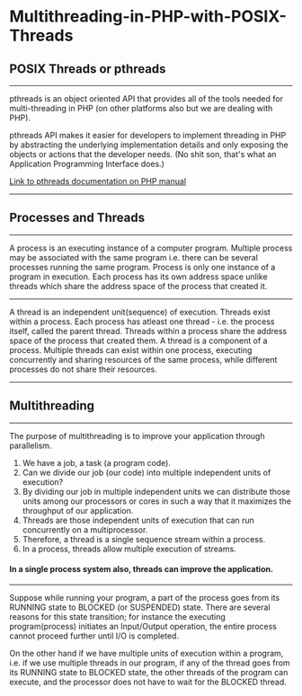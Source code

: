 # Multithreading-in-PHP-with-POSIX-Threads

## POSIX Threads or pthreads 
____
pthreads is an object oriented API that provides all of the tools needed for multi-threading in PHP (on other platforms also but we are dealing with PHP). 

pthreads API makes it easier for developers to implement threading in PHP by abstracting the underlying implementation details and only exposing the objects or actions that the developer needs. (No shit son, that's what an Application Programming Interface does.)

[Link to pthreads documentation on PHP manual](https://secure.php.net/manual/en/book.pthreads.php)
___

## Processes and Threads
____
A process is an executing instance of a computer program. Multiple process may be associated with the same program i.e. there can be several processes running the same program. Process is only one instance of a program in execution. Each process has its own address space unlike threads which share the address space of the process that created it.
___
A thread is an independent unit(sequence) of execution. Threads exist within a process. Each process has atleast one thread - i.e. the process itself, called the parent thread. Threads within a process share the address space of the process that created them. 
A thread is a component of a process. 
Multiple threads can exist within one process, executing concurrently and sharing resources of the same process, while different processes do not share their resources.
___
## Multithreading
____
The purpose of multithreading is to improve your application through parallelism.

1. We have a job, a task (a program code).
2. Can we divide our job (our code) into multiple independent units of execution?
3. By dividing our job in multiple independent units we can distribute those units among our processors or cores in such a way that it maximizes the throughput of our application.
4. Threads are those independent units of execution that can run concurrently on a multiprocessor.
5. Therefore, a thread is a single sequence stream within a process.
5. In a process, threads allow multiple execution of streams.

#### In a single process system also, threads can improve the application. 
____
Suppose while running your program, a part of the process goes from its RUNNING state to BLOCKED (or SUSPENDED) state. There are several reasons for this state transition; for instance the executing program(process) initiates an Input/Output operation, the entire process cannot proceed further until I/O is completed. 

On the other hand if we have multiple units of execution within a program, i.e. if we use multiple threads in our program, if any of the thread goes from its RUNNING state to BLOCKED state, the other threads of the program can execute, and the processor does not have to wait for the BLOCKED thread.
